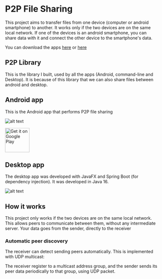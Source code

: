 # P2P File Sharing

This project aims to transfer files from one device (computer or android smartphone) to another. It works only if the two devices are on the same local network. If one of the devices is an android smartphone, you can share data with it and connect the other device to the smartphone's data.

You can download the apps [here](https://tambapps-portfolio.herokuapp.com/fandem/) or [here](https://github.com/tambapps/P2P-File-Sharing/releases/latest)

## P2P Library

This is the library I built, used by all the apps (Android, command-line and Desktop). 
It is because of this library that we can also share files between android and desktop.


## Android app

This is the Android app that performs P2P file sharing

![alt text](./screenshots/android.png)

[<img src="https://play.google.com/intl/en_us/badges/images/generic/en_badge_web_generic.png" alt="Get it on Google Play" height="80">](https://play.google.com/store/apps/details?id=com.tambapps.p2p.peer_transfer.android)

## Desktop app

The desktop app was developed with JavaFX and Spring Boot (for dependency injection). It was developed in Java 16.

![alt text](https://raw.githubusercontent.com/tambapps/P2P-File-Sharing/master/screenshots/desktop.png)


## How it works

This project only works if the two devices are on the same local network.
This allows peers to communicate between them, without any intermediate server. Your data
goes from the sender, directly to the receiver

### Automatic peer discovery
The receiver can detect sending peers automatically. This is implemented with
UDP multicast:

The receiver register to a multicast address group, and the sender sends its peer data periodically 
to that group, using UDP packet.
